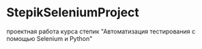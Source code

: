 # StepikSeleniumProject
проектная работа курса степик "Автоматизация тестирования с помощью Selenium и Python"
